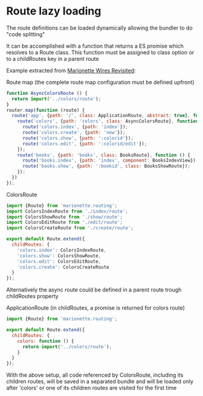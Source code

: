 # Route lazy loading

The route definitions can be loaded dynamically allowing the bundler to do "code splitting"

It can be accomplished with a function that returns a ES promise which resolves to a Route class.
This function must be assigned to class option or to a childRoutes key in a parent route

Example extracted from [Marionette Wires Revisited](https://github.com/blikblum/marionette-wires-revisited):

Route map (the complete route map configuration must be defined upfront)
```javascript
function AsyncColorsRoute () {
  return import('../colors/route');
}
router.map(function (route) {
  route('app', {path: '/', class: ApplicationRoute, abstract: true}, function () {   
    route('colors', {path: 'colors', class: AsyncColorsRoute}, function () {
      route('colors.index', {path: 'index'});
      route('colors.create', {path: 'new'});
      route('colors.show', {path: ':colorid'});
      route('colors.edit', {path: ':colorid/edit'});
    });
    route('books', {path: 'books', class: BooksRoute}, function () {
      route('books.index', {path: 'index', component: BooksIndexView});
      route('books.show', {path: ':bookid', class: BooksShowRoute});
    });
  })
});
``` 

ColorsRoute
```javascript
import {Route} from 'marionette.routing';
import ColorsIndexRoute from './index/route';
import ColorsShowRoute from './show/route';
import ColorsEditRoute from './edit/route';
import ColorsCreateRoute from './create/route';

export default Route.extend({
  childRoutes: {
    'colors.index': ColorsIndexRoute,
    'colors.show': ColorsShowRoute,
    'colors.edit': ColorsEditRoute,
    'colors.create': ColorsCreateRoute
  }
});
```

Alternatively the async route could be defined in a parent route trough childRoutes property

ApplicationRoute (in childRoutes, a promise is returned for colors route)
```javascript
import {Route} from 'marionette.routing';

export default Route.extend({
  childRoutes: {
    colors: function () {
      return import('../colors/route');
    }
  }
});
```
  
With the above setup, all code referenced by ColorsRoute, including its children routes, will be 
saved in a separated bundle and will be loaded only after 'colors' or one of its children routes are
visited for the first time